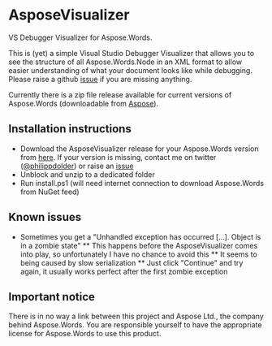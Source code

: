 AsposeVisualizer
================

VS Debugger Visualizer for Aspose.Words.

This is (yet) a simple Visual Studio Debugger Visualizer that allows you to see the structure of all Aspose.Words.Node in an XML format to allow easier understanding of what your document looks like while debugging. Please raise a github [issue](https://github.com/philippdolder/AsposeVisualizer/issues) if you are missing anything.

Currently there is a zip file release available for current versions of Aspose.Words (downloadable from [Aspose](http://www.aspose.com/community/files/51/.net-components/aspose.words-for-.net/default.aspx)).


Installation instructions
-------------------------
* Download the AsposeVisualizer release for your Aspose.Words version from [here](https://github.com/philippdolder/AsposeVisualizer/releases). If your version is missing, contact me on twitter ([@philippdolder](https://twitter.com/philippdolder)) or raise an [issue](https://github.com/philippdolder/AsposeVisualizer/issues)
* Unblock and unzip to a dedicated folder
* Run install.ps1 (will need internet connection to download Aspose.Words from NuGet feed)


Known issues
------------
* Sometimes you get a "Unhandled exception has occurred [...]. Object is in a zombie state"
** This happens before the AsposeVisualizer comes into play, so unfortunately I have no chance to avoid this
** It seems to being caused by slow serialization
** Just click "Continue" and try again, it usually works perfect after the first zombie exception


Important notice
----------------
There is in no way a link between this project and Aspose Ltd., the company behind Aspose.Words. You are responsible yourself to have the appropriate license for Aspose.Words to use this product.
